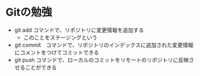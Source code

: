 # Gitの勉強

- git add コマンドで、リポジトリに変更情報を追加する
  - このことをステージングという
- git commit　コマンドで、リポジトリのインデックスに追加された変更情報にコメントをつけてコミットできる
- git push コマンドで、ローカルのコミットをリモートのリポジトリに反映させることができる
